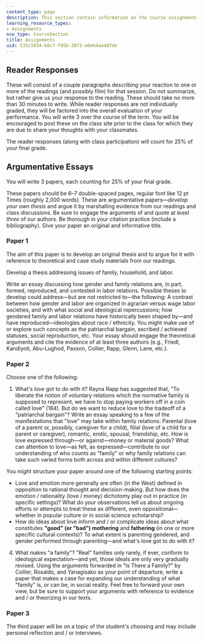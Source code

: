 ```yaml
---
content_type: page
description: This section contain information on the course assignments.
learning_resource_types:
- Assignments
ocw_type: CourseSection
title: Assignments
uid: 535c5934-b0c7-f85b-3071-e0e64aa48fde
---
```


Reader Responses
----------------

These will consist of a couple paragraphs describing your reaction to one or more of the readings (and possibly film) for that session. Do not summarize, but rather give us your response to the reading. These should take no more than 30 minutes to write. While reader responses are not individually graded, they will be factored into the overall evaluation of your performance. You will write 3 over the course of the term. You will be encouraged to post these on the class site prior to the class for which they are due to share your thoughts with your classmates.

The reader responses (along with class participation) will count for 25% of your final grade.

Argumentative Essays
--------------------

You will write 3 papers, each counting for 25% of your final grade.

These papers should be 6–7 double-spaced pages, regular font like 12 pt Times (roughly 2,000 words). These are argumentative papers—_develop your own thesis_ and argue it by marshalling evidence from our readings and class discussions. Be sure to engage the arguments of and quote at _least three_ of our authors. Be thorough in your citation practice (include a bibliography). Give your paper an original and informative title.

### Paper 1

The aim of this paper is to develop an original thesis and to argue for it with reference to theoretical and case study materials from our readings.

Develop a thesis addressing issues of family, household, and labor.

Write an essay discussing how gender and family relations are, in part, formed, reproduced, and contested in labor relations. Possible theses to develop could address—but are not restricted to—the following: A contrast between how gender and labor are organized in agrarian versus wage labor societies, and with what social and ideological repercussions; how gendered family and labor relations have historically been shaped by—and have reproduced—ideologies about race / ethnicity. You might make use of or explore such concepts as the patriarchal bargain, ascribed / achieved statuses, social reproduction, etc. Your essay should engage the theoretical arguments and cite the evidence of at least three authors (e.g., Friedl, Kandiyoti, Abu-Lughod, Paxson, Collier, Rapp, Glenn, Lane, etc.).

### Paper 2

Choose one of the following:

1.  What's _love_ got to do with it? Rayna Rapp has suggested that, "To liberate the notion of voluntary relations which the normative family is supposed to represent, we have to stop paying workers off in a coin called love" (184). But do we want to reduce love to the tradeoff of a "patriarchal bargain"? Write an essay speaking to a few of the manifestations that "love" may take within family relations: Parental (love of a parent or, possibly, caregiver for a child), filial (love of a child for a parent or caregiver), romantic, erotic, spousal, friendship, etc. How is love expressed through—or against—money or material goods? What can attention to love—as felt, as expressed—contribute to our understanding of who counts as "family" or why family relations can take such varied forms both across and within different cultures?

You _might_ structure your paper around one of the following starting points:

*   Love and emotion more generally are often (in the West) defined in opposition to rational thought and decision-making. But how does the emotion / rationality (love / money) dichotomy play out in practice (in specific settings)? What do your observations tell us about ongoing efforts or attempts to treat these as different, even oppositional—whether in popular culture or in social science scholarship?
*   How do ideas about love inform and / or complicate ideas about what constitutes **"good" (or "bad") mothering** and **fathering** (in one or more specific cultural contexts)? To what extent is parenting gendered, and gender performed through parenting—and what's love got to do with it?

4.  What makes "a family"? "Real" families only rarely, if ever, conform to ideological expectation—and yet, those ideals are only very gradually revised. Using the arguments forwarded in "Is There a Family?" by Collier, Rosaldo, and Yanagisako as your point of departure, write a paper that makes a case for expanding our understanding of what "family" is, or can be, in social reality. Feel free to forward your own view, but be sure to support your arguments with reference to evidence and / or theorizing in our texts.

### Paper 3

The third paper will be on a topic of the student's choosing and may include personal reflection and / or interviews.